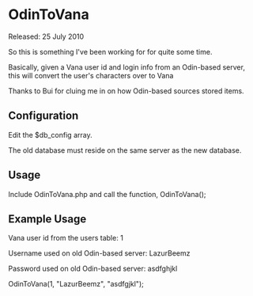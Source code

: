 # OdinToVana
Released: 25 July 2010

So this is something I've been working for for quite some time.

Basically, given a Vana user id and login info from an Odin-based server, this will convert the user's characters over to Vana

Thanks to Bui for cluing me in on how Odin-based sources stored items.

## Configuration
Edit the $db_config array.

The old database must reside on the same server as the new database.

## Usage
Include OdinToVana.php and call the function, OdinToVana();

## Example Usage
Vana user id from the users table: 1

Username used on old Odin-based server: LazurBeemz

Password used on old Odin-based server: asdfghjkl

OdinToVana(1, "LazurBeemz", "asdfgjkl");
